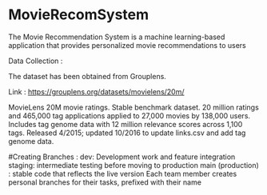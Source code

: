 # MovieRecomSystem
The Movie Recommendation System is a machine learning-based application that provides personalized movie recommendations to users


Data Collection :

The dataset has been obtained from Grouplens.

Link : https://grouplens.org/datasets/movielens/20m/

MovieLens 20M movie ratings. Stable benchmark dataset. 20 million ratings and 465,000 tag applications applied to 27,000 movies by 138,000 users. Includes tag genome data with 12 million relevance scores across 1,100 tags. Released 4/2015; updated 10/2016 to update links.csv and add tag genome data.


#Creating Branches : 
dev: Development work and feature integration 
staging: intermediate testing before moving to production 
main (production) : stable code that reflects the live version
Each team member creates personal branches for their tasks, prefixed with their name

